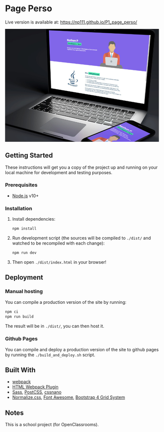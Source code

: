 # Page Perso

Live version is available at: <https://np111.github.io/P1_page_perso/>

![Poster](.readme/poster.jpg?raw=true)

## Getting Started

These instructions will get you a copy of the project up and running on your
local machine for development and testing purposes.

### Prerequisites
* [Node.js](https://nodejs.org/) v10+

### Installation

1. Install dependencies:
    ```bash
    npm install
    ```
2. Run development script (the sources will be compiled to `./dist/` and watched
   to be recompiled with each change):
    ```bash
    npm run dev
    ```
3. Then open `./dist/index.html` in your browser!

## Deployment

### Manual hosting
You can compile a production version of the site by running:
```bash
npm ci
npm run build
```

The result will be in `./dist/`, you can then host it.

### Github Pages
You can compile and deploy a production version of the site to github pages by
running the `./build_and_deploy.sh` script.

## Built With

* [webpack](https://webpack.js.org/)
* [HTML Webpack Plugin](https://github.com/jantimon/html-webpack-plugin)
* [Sass](https://sass-lang.com/), [PostCSS](https://postcss.org/), [cssnano](https://github.com/cssnano/cssnano)
* [Normalize.css](https://necolas.github.io/normalize.css/), [Font Awesome](https://fontawesome.com/), [Bootstrap 4 Grid System](https://github.com/m-spyratos/bootstrap-4-grid)

## Notes
This is a school project (for OpenClassrooms).
